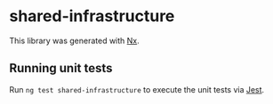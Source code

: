 # shared-infrastructure

This library was generated with [Nx](https://nx.dev).

## Running unit tests

Run `ng test shared-infrastructure` to execute the unit tests via [Jest](https://jestjs.io).
